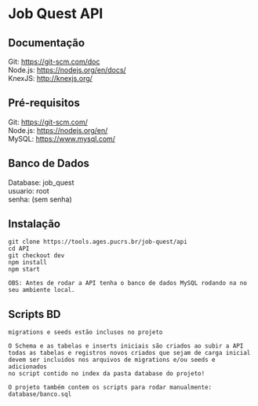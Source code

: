 # Job Quest API

## Documentação
Git: https://git-scm.com/doc <br>
Node.js: https://nodejs.org/en/docs/ <br>
KnexJS: http://knexjs.org/ <br>

## Pré-requisitos
Git: https://git-scm.com/ <br>
Node.js: https://nodejs.org/en/ <br>
MySQL: https://www.mysql.com/ <br>

## Banco de Dados
Database: job_quest  <br>
usuario: root  <br>
senha: (sem senha)  <br>

## Instalação
```
git clone https://tools.ages.pucrs.br/job-quest/api
cd API
git checkout dev
npm install
npm start

OBS: Antes de rodar a API tenha o banco de dados MySQL rodando na no seu ambiente local.
```

## Scripts BD
```
migrations e seeds estão inclusos no projeto

O Schema e as tabelas e inserts iniciais são criados ao subir a API
todas as tabelas e registros novos criados que sejam de carga inicial
devem ser incluidos nos arquivos de migrations e/ou seeds e adicionados
no script contido no index da pasta database do projeto!

O projeto também contem os scripts para rodar manualmente:
database/banco.sql
```

